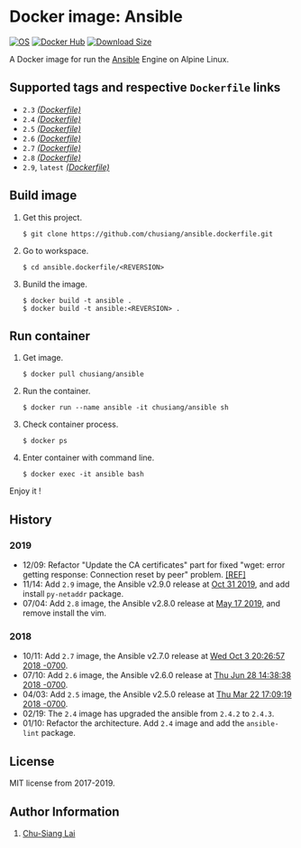 # Docker image: Ansible

[![OS](https://img.shields.io/badge/os-alpine-blue.svg)](https://hub.docker.com/_/alpine/) [![Docker Hub](https://img.shields.io/badge/docker-ansible-blue.svg)](https://hub.docker.com/r/chusiang/ansible/) [![Download Size](https://images.microbadger.com/badges/image/chusiang/ansible.svg)](https://microbadger.com/images/chusiang/ansible "Get your own image badge on microbadger.com")

A Docker image for run the [Ansible][ansible_official] Engine on Alpine Linux.

[ansible_official]:  https://www.ansible.com/

## Supported tags and respective `Dockerfile` links

- `2.3` [*(Dockerfile)*](https://github.com/chusiang/ansible.dockerfile/blob/master/v2.3/Dockerfile)
- `2.4` [*(Dockerfile)*](https://github.com/chusiang/ansible.dockerfile/blob/master/v2.4/Dockerfile)
- `2.5` [*(Dockerfile)*](https://github.com/chusiang/ansible.dockerfile/blob/master/v2.5/Dockerfile)
- `2.6` [*(Dockerfile)*](https://github.com/chusiang/ansible.dockerfile/blob/master/v2.6/Dockerfile)
- `2.7` [*(Dockerfile)*](https://github.com/chusiang/ansible.dockerfile/blob/master/v2.7/Dockerfile)
- `2.8` [*(Dockerfile)*](https://github.com/chusiang/ansible.dockerfile/blob/master/v2.8/Dockerfile)
- `2.9`, `latest` [*(Dockerfile)*](https://github.com/chusiang/ansible.dockerfile/blob/master/v2.9/Dockerfile)

## Build image

1. Get this project.

    ```
    $ git clone https://github.com/chusiang/ansible.dockerfile.git
    ```

1. Go to workspace.

    ```
    $ cd ansible.dockerfile/<REVERSION>
    ```

1. Bunild the image.

    ```
    $ docker build -t ansible .
    $ docker build -t ansible:<REVERSION> .
    ```

## Run container

1. Get image.

    ```
    $ docker pull chusiang/ansible
    ```

1. Run the container.

    ```
    $ docker run --name ansible -it chusiang/ansible sh
    ```

1. Check container process.

    ```
    $ docker ps
    ```

1. Enter container with command line.

    ```
    $ docker exec -it ansible bash
    ```

Enjoy it !

## History

### 2019

* 12/09: Refactor "Update the CA certificates" part for fixed "wget: error getting response: Connection reset by peer" problem. [[REF]](https://github.com/Yelp/dumb-init/issues/73)
* 11/14: Add `2.9` image, the Ansible v2.9.0 release at [Oct 31 2019](https://github.com/ansible/ansible/releases/tag/v2.9.0), and add install `py-netaddr` package.
* 07/04: Add `2.8` image, the Ansible v2.8.0 release at [May 17 2019](https://github.com/ansible/ansible/releases/tag/v2.8.0), and remove install the vim.

### 2018

* 10/11: Add `2.7` image, the Ansible v2.7.0 release at [Wed Oct 3 20:26:57 2018 -0700](https://github.com/ansible/ansible/releases/tag/v2.7.0).
* 07/10: Add `2.6` image, the Ansible v2.6.0 release at [Thu Jun 28 14:38:38 2018 -0700](https://github.com/ansible/ansible/releases/tag/v2.6.0).
* 04/03: Add `2.5` image, the Ansible v2.5.0 release at [Thu Mar 22 17:09:19 2018 -0700](https://github.com/ansible/ansible/releases/tag/v2.5.0).
* 02/19: The `2.4` image has upgraded the ansible from `2.4.2` to `2.4.3`.
* 01/10: Refactor the architecture. Add `2.4` image and add the `ansible-lint` package.

## License

MIT license from 2017-2019.

## Author Information

1. [Chu-Siang Lai](https://github.com/chusiang/)
